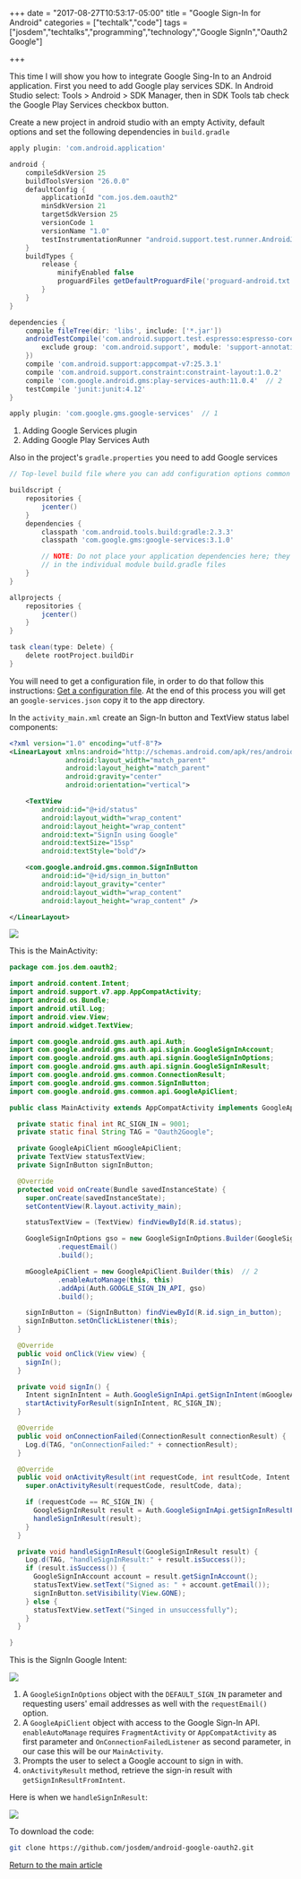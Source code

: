 +++
date = "2017-08-27T10:53:17-05:00"
title = "Google Sign-In for Android"
categories = ["techtalk","code"]
tags = ["josdem","techtalks","programming","technology","Google SignIn","Oauth2 Google"]

+++

This time I will show you how to integrate Google Sing-In to an Android application. First you need to add Google play services SDK. In Android Studio select: Tools > Android > SDK Manager, then in SDK Tools tab check the Google Play Services checkbox button.

Create a new project in android studio with an empty Activity, default options and set the following dependencies in `build.gradle`

```groovy
apply plugin: 'com.android.application'

android {
    compileSdkVersion 25
    buildToolsVersion "26.0.0"
    defaultConfig {
        applicationId "com.jos.dem.oauth2"
        minSdkVersion 21
        targetSdkVersion 25
        versionCode 1
        versionName "1.0"
        testInstrumentationRunner "android.support.test.runner.AndroidJUnitRunner"
    }
    buildTypes {
        release {
            minifyEnabled false
            proguardFiles getDefaultProguardFile('proguard-android.txt'), 'proguard-rules.pro'
        }
    }
}

dependencies {
    compile fileTree(dir: 'libs', include: ['*.jar'])
    androidTestCompile('com.android.support.test.espresso:espresso-core:2.2.2', {
        exclude group: 'com.android.support', module: 'support-annotations'
    })
    compile 'com.android.support:appcompat-v7:25.3.1'
    compile 'com.android.support.constraint:constraint-layout:1.0.2'
    compile 'com.google.android.gms:play-services-auth:11.0.4'  // 2
    testCompile 'junit:junit:4.12'
}

apply plugin: 'com.google.gms.google-services'  // 1
```

1. Adding Google Services plugin
2. Adding Google Play Services Auth

Also in the project's `gradle.properties` you need to add Google services

```groovy
// Top-level build file where you can add configuration options common to all sub-projects/modules.

buildscript {
    repositories {
        jcenter()
    }
    dependencies {
        classpath 'com.android.tools.build:gradle:2.3.3'
        classpath 'com.google.gms:google-services:3.1.0'

        // NOTE: Do not place your application dependencies here; they belong
        // in the individual module build.gradle files
    }
}

allprojects {
    repositories {
        jcenter()
    }
}

task clean(type: Delete) {
    delete rootProject.buildDir
}
```

You will need to get a configuration file, in order to do that follow this instructions: [Get a configuration file](https://developers.google.com/mobile/add?platform=android). At the end of this process you will get an `google-services.json` copy it to the app directory.


In the `activity_main.xml` create an Sign-In button and TextView status label components:

```xml
<?xml version="1.0" encoding="utf-8"?>
<LinearLayout xmlns:android="http://schemas.android.com/apk/res/android"
              android:layout_width="match_parent"
              android:layout_height="match_parent"
              android:gravity="center"
              android:orientation="vertical">

    <TextView
        android:id="@+id/status"
        android:layout_width="wrap_content"
        android:layout_height="wrap_content"
        android:text="SignIn using Google"
        android:textSize="15sp"
        android:textStyle="bold"/>

    <com.google.android.gms.common.SignInButton
        android:id="@+id/sign_in_button"
        android:layout_gravity="center"
        android:layout_width="wrap_content"
        android:layout_height="wrap_content" />

</LinearLayout>
```

<img src="/img/techtalks/android/oauth2_google_1.png">


This is the MainActivity:

```java
package com.jos.dem.oauth2;

import android.content.Intent;
import android.support.v7.app.AppCompatActivity;
import android.os.Bundle;
import android.util.Log;
import android.view.View;
import android.widget.TextView;

import com.google.android.gms.auth.api.Auth;
import com.google.android.gms.auth.api.signin.GoogleSignInAccount;
import com.google.android.gms.auth.api.signin.GoogleSignInOptions;
import com.google.android.gms.auth.api.signin.GoogleSignInResult;
import com.google.android.gms.common.ConnectionResult;
import com.google.android.gms.common.SignInButton;
import com.google.android.gms.common.api.GoogleApiClient;

public class MainActivity extends AppCompatActivity implements GoogleApiClient.OnConnectionFailedListener, View.OnClickListener {

  private static final int RC_SIGN_IN = 9001;
  private static final String TAG = "Oauth2Google";

  private GoogleApiClient mGoogleApiClient;
  private TextView statusTextView;
  private SignInButton signInButton;

  @Override
  protected void onCreate(Bundle savedInstanceState) {
    super.onCreate(savedInstanceState);
    setContentView(R.layout.activity_main);

    statusTextView = (TextView) findViewById(R.id.status);

    GoogleSignInOptions gso = new GoogleSignInOptions.Builder(GoogleSignInOptions.DEFAULT_SIGN_IN) // 1
            .requestEmail()
            .build();

    mGoogleApiClient = new GoogleApiClient.Builder(this)  // 2
            .enableAutoManage(this, this)
            .addApi(Auth.GOOGLE_SIGN_IN_API, gso)
            .build();

    signInButton = (SignInButton) findViewById(R.id.sign_in_button);
    signInButton.setOnClickListener(this);
  }

  @Override
  public void onClick(View view) {
    signIn();
  }

  private void signIn() {
    Intent signInIntent = Auth.GoogleSignInApi.getSignInIntent(mGoogleApiClient);  // 3
    startActivityForResult(signInIntent, RC_SIGN_IN);
  }

  @Override
  public void onConnectionFailed(ConnectionResult connectionResult) {
    Log.d(TAG, "onConnectionFailed:" + connectionResult);
  }

  @Override
  public void onActivityResult(int requestCode, int resultCode, Intent data) {
    super.onActivityResult(requestCode, resultCode, data);

    if (requestCode == RC_SIGN_IN) {
      GoogleSignInResult result = Auth.GoogleSignInApi.getSignInResultFromIntent(data); // 4
      handleSignInResult(result);
    }
  }

  private void handleSignInResult(GoogleSignInResult result) {
    Log.d(TAG, "handleSignInResult:" + result.isSuccess());
    if (result.isSuccess()) {
      GoogleSignInAccount account = result.getSignInAccount();
      statusTextView.setText("Signed as: " + account.getEmail());
      signInButton.setVisibility(View.GONE);
    } else {
      statusTextView.setText("Singed in unsuccessfully");
    }
  }

}
```

This is the SignIn Google Intent:

<img src="/img/techtalks/android/oauth2_google_2.png">

1. A `GoogleSignInOptions` object with the `DEFAULT_SIGN_IN` parameter and requesting users' email addresses as well with the `requestEmail()` option.
2. A `GoogleApiClient` object with access to the Google Sign-In API. `enableAutoManage` requires `FragmentActivity` or `AppCompatActivity` as first parameter and `OnConnectionFailedListener` as second parameter, in our case this will be our `MainActivity`.
3. Prompts the user to select a Google account to sign in with.
4. `onActivityResult` method, retrieve the sign-in result with `getSignInResultFromIntent`.

Here is when we `handleSignInResult`:

<img src="/img/techtalks/android/oauth2_google_3.png">

To download the code:

```bash
git clone https://github.com/josdem/android-google-oauth2.git
```


[Return to the main article](/techtalk/android)
